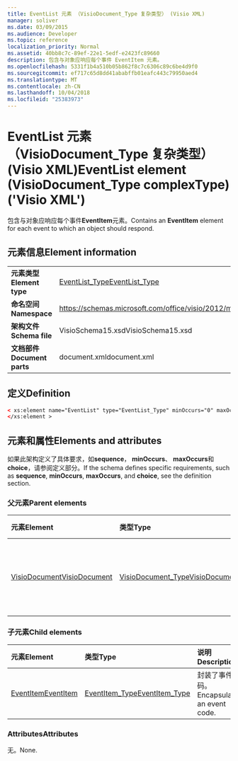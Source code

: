 ```yaml
---
title: EventList 元素 （VisioDocument_Type 复杂类型） (Visio XML)
manager: soliver
ms.date: 03/09/2015
ms.audience: Developer
ms.topic: reference
localization_priority: Normal
ms.assetid: 40bb8c7c-89ef-22e1-5edf-e2423fc89660
description: 包含与对象应响应每个事件 EventItem 元素。
ms.openlocfilehash: 5331f1b4a510b05b862f8c7c6306c89c6be4d9f0
ms.sourcegitcommit: ef717c65d8dd41ababffb01eafc443c79950aed4
ms.translationtype: MT
ms.contentlocale: zh-CN
ms.lasthandoff: 10/04/2018
ms.locfileid: "25383973"
---
```

# <a name="eventlist-element-visiodocumenttype-complextype-visio-xml"></a><span data-ttu-id="b7439-103">EventList 元素 （VisioDocument_Type 复杂类型） (Visio XML)</span><span class="sxs-lookup"><span data-stu-id="b7439-103">EventList element (VisioDocument_Type complexType) ('Visio XML')</span></span>

<span data-ttu-id="b7439-104">包含与对象应响应每个事件**EventItem**元素。</span><span class="sxs-lookup"><span data-stu-id="b7439-104">Contains an **EventItem** element for each event to which an object should respond.</span></span> 
  
## <a name="element-information"></a><span data-ttu-id="b7439-105">元素信息</span><span class="sxs-lookup"><span data-stu-id="b7439-105">Element information</span></span>

|||
|:-----|:-----|
|<span data-ttu-id="b7439-106">**元素类型**</span><span class="sxs-lookup"><span data-stu-id="b7439-106">**Element type**</span></span> <br/> |[<span data-ttu-id="b7439-107">EventList_Type</span><span class="sxs-lookup"><span data-stu-id="b7439-107">EventList_Type</span></span>](eventlist_type-complextypevisio-xml.md) <br/> |
|<span data-ttu-id="b7439-108">**命名空间**</span><span class="sxs-lookup"><span data-stu-id="b7439-108">**Namespace**</span></span> <br/> |https://schemas.microsoft.com/office/visio/2012/main  <br/> |
|<span data-ttu-id="b7439-109">**架构文件**</span><span class="sxs-lookup"><span data-stu-id="b7439-109">**Schema file**</span></span> <br/> |<span data-ttu-id="b7439-110">VisioSchema15.xsd</span><span class="sxs-lookup"><span data-stu-id="b7439-110">VisioSchema15.xsd</span></span>  <br/> |
|<span data-ttu-id="b7439-111">**文档部件**</span><span class="sxs-lookup"><span data-stu-id="b7439-111">**Document parts**</span></span> <br/> |<span data-ttu-id="b7439-112">document.xml</span><span class="sxs-lookup"><span data-stu-id="b7439-112">document.xml</span></span>  <br/> |
   
## <a name="definition"></a><span data-ttu-id="b7439-113">定义</span><span class="sxs-lookup"><span data-stu-id="b7439-113">Definition</span></span>

```XML
< xs:element name="EventList" type="EventList_Type" minOccurs="0" maxOccurs="1" >
</xs:element >
```

## <a name="elements-and-attributes"></a><span data-ttu-id="b7439-114">元素和属性</span><span class="sxs-lookup"><span data-stu-id="b7439-114">Elements and attributes</span></span>

<span data-ttu-id="b7439-115">如果此架构定义了具体要求，如**sequence**， **minOccurs**、 **maxOccurs**和**choice**，请参阅定义部分。</span><span class="sxs-lookup"><span data-stu-id="b7439-115">If the schema defines specific requirements, such as **sequence**, **minOccurs**, **maxOccurs**, and **choice**, see the definition section.</span></span> 
  
### <a name="parent-elements"></a><span data-ttu-id="b7439-116">父元素</span><span class="sxs-lookup"><span data-stu-id="b7439-116">Parent elements</span></span>

|<span data-ttu-id="b7439-117">**元素**</span><span class="sxs-lookup"><span data-stu-id="b7439-117">**Element**</span></span>|<span data-ttu-id="b7439-118">**类型**</span><span class="sxs-lookup"><span data-stu-id="b7439-118">**Type**</span></span>|<span data-ttu-id="b7439-119">**说明**</span><span class="sxs-lookup"><span data-stu-id="b7439-119">**Description**</span></span>|
|:-----|:-----|:-----|
|[<span data-ttu-id="b7439-120">VisioDocument</span><span class="sxs-lookup"><span data-stu-id="b7439-120">VisioDocument</span></span>](visiodocument-elementvisio-xml.md) <br/> |[<span data-ttu-id="b7439-121">VisioDocument_Type</span><span class="sxs-lookup"><span data-stu-id="b7439-121">VisioDocument_Type</span></span>](visiodocument_type-complextypevisio-xml.md) <br/> |<span data-ttu-id="b7439-122">Microsoft Visio 文档的根元素。</span><span class="sxs-lookup"><span data-stu-id="b7439-122">The root element of a Microsoft Visio document.</span></span>  <br/> |
   
### <a name="child-elements"></a><span data-ttu-id="b7439-123">子元素</span><span class="sxs-lookup"><span data-stu-id="b7439-123">Child elements</span></span>

|<span data-ttu-id="b7439-124">**元素**</span><span class="sxs-lookup"><span data-stu-id="b7439-124">**Element**</span></span>|<span data-ttu-id="b7439-125">**类型**</span><span class="sxs-lookup"><span data-stu-id="b7439-125">**Type**</span></span>|<span data-ttu-id="b7439-126">**说明**</span><span class="sxs-lookup"><span data-stu-id="b7439-126">**Description**</span></span>|
|:-----|:-----|:-----|
|[<span data-ttu-id="b7439-127">EventItem</span><span class="sxs-lookup"><span data-stu-id="b7439-127">EventItem</span></span>](eventitem-element-eventlist_type-complextypevisio-xml.md) <br/> |[<span data-ttu-id="b7439-128">EventItem_Type</span><span class="sxs-lookup"><span data-stu-id="b7439-128">EventItem_Type</span></span>](eventitem_type-complextypevisio-xml.md) <br/> |<span data-ttu-id="b7439-129">封装了事件代码。</span><span class="sxs-lookup"><span data-stu-id="b7439-129">Encapsulates an event code.</span></span>  <br/> |
   
### <a name="attributes"></a><span data-ttu-id="b7439-130">Attributes</span><span class="sxs-lookup"><span data-stu-id="b7439-130">Attributes</span></span>

<span data-ttu-id="b7439-131">无。</span><span class="sxs-lookup"><span data-stu-id="b7439-131">None.</span></span>
  

